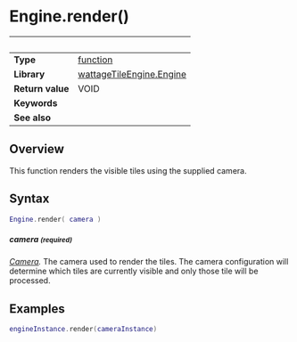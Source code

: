 # Engine.render()

|                      | &nbsp;
| -------------------- | ---------------------------------------------------------------
| __Type__             | [function](http://docs.coronalabs.com/api/type/Function.html)
| __Library__          | [wattageTileEngine.Engine](type_engine.markdown)
| __Return value__     | VOID
| __Keywords__         |
| __See also__         |


## Overview

This function renders the visible tiles using the supplied camera.


## Syntax

``````lua
Engine.render( camera )
``````

##### camera <small>(required)</small>
_[Camera](../camera/type_camera.markdown)._
The camera used to render the tiles.  The camera configuration will
determine which tiles are currently visible and only those tile will
be processed.

## Examples

``````lua
engineInstance.render(cameraInstance)
``````